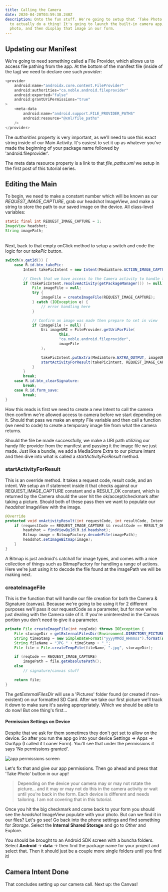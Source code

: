 ```yaml
---
title: Calling the Camera
date: 2020-04-20T03:59:38.240Z
description: Onto the fun stuff. We're going to setup that 'Take Photo' button
  to actually do a thing! It's going to launch the built-in camera app, take a
  photo, and then display that image in our form.
---
```

## Updating our Manifest

We're going to need something called a File Provider, which allows us to access file pathing from the app. At the bottom of the manifest file (inside of the <application> tag) we need to declare one such *provider*:

```java
<provider
    android:name="androidx.core.content.FileProvider"
    android:authorities="ca.noble.android.fileprovider"
    android:exported="false"
    android:grantUriPermissions="true"
>    
    <meta-data
        android:name="android.support.FILE_PROVIDER_PATHS"
        android:resource="@xml/file_paths" 
    />
</provider>
```

The *authorities* property is very important, as we'll need to use this exact string inside of our Main Activity. It's easiest to set it up as whatever you've made the beginning of your package name followed by 'android.fileprovider'.

The meta data resource property is a link to that *file_paths.xml* we setup in the first post of this tutorial series.

## Editing the Main

To begin, we need to make a constant number which will be known as our *REQUEST_IMAGE_CAPTURE*, grab our headshot ImageView, and make a string to store the path to our saved image on the device. All class-level variables:

```java
static final int REQUEST_IMAGE_CAPTURE = 1;
ImageView headshot;
String imagePath;
```

\
Next, back to that empty onClick method to setup a switch and code the logic for our *takePic* button.

```java
switch(v.getId()) {
    case R.id.btn_takePic:
        Intent takePicIntent = new Intent(MediaStore.ACTION_IMAGE_CAPTURE);

        // Check that we have access to the Camera activity to handle the intent
        if (takePicIntent.resolveActivity(getPackageManager()) != null) {
            File imageFile = null;
            try {
                imageFile = createImageFile(REQUEST_IMAGE_CAPTURE);
            } catch (IOException e) {
                // error handling here
            }

            // Confirm an image was made then prepare to set in view
            if (imageFile != null) {
                Uri imageURI = FileProvider.getUriForFile(
                        this,
                        "ca.noble.android.fileprovider",
                        imageFile
                );

                takePicIntent.putExtra(MediaStore.EXTRA_OUTPUT, imageURI);
                startActivityForResult(takePicIntent, REQUEST_IMAGE_CAPTURE);
            }
        }
        break;
    case R.id.btn_clearSignature:
        break;
    case R.id.form_save:
        break;
}
```

How this reads is first we need to create a new Intent to call the camera then confirm we're allowed access to camera before we start depending on it. Should that pass we make an empty File variable and then call a function (we need to code) to create a temporary image file from what the camera returns.

Should the file be made successfully, we make a URI path utilizing our handy file provider from the manifest and passing it the image file we just made. Just like a bundle, we add a MediaStore Extra to our picture intent and then dive into what is called a *startActivityForResult* method.

### startActivityForResult

This is an override method. It takes a request code, result code, and an intent. We setup an if statement inside it that checks against our REQUEST_IMAGE_CAPTURE constant and a RESULT_OK constant, which is returned by the Camera should the user hit the ok/accept/checkmark after taking a picture. Should both of these pass then we want to populate our *headshot* ImageView with the image.

```java
@Override
protected void onActivityResult(int requestCode, int resultCode, Intent data) {
    if (requestCode == REQUEST_IMAGE_CAPTURE && resultCode == RESULT_OK) {
        headshot = findViewById(R.id.headshot);
        Bitmap image = BitmapFactory.decodeFile(imagePath);
        headshot.setImageBitmap(image);
    }
}
```

A Bitmap is just android's catchall for image types, and comes with a nice collection of things such as BitmapFactory for handling a range of actions. Here we're just using it to decode the file found at the imagePath we will be making next.

### createImageFile

This is the function that will handle our file creation for both the Camera & Signature (canvas). Because we're going to be using it for 2 different purposes we'll pass it our requestCode as a parameter, but for now we're just dealing with the Camera side of it. If you're uninterested in the Canvas portion you don't need to give it a parameter.

```java
private File createImageFile(int reqCode) throws IOException {
    File storageDir = getExternalFilesDir(Environment.DIRECTORY_PICTURES);
    String timeStamp = new SimpleDateFormat("yyyyMMdd_HHmmss").format(new Date());
    String fileName = "JPG_" + timeStamp + "_";
    File file = File.createTempFile(fileName, ".jpg", storageDir);

    if (reqCode == REQUEST_IMAGE_CAPTURE)
        imagePath = file.getAbsolutePath();
    else
        // signature/canvas stuff

    return file;
}
```

The *getExternalFilesDir* will use a 'Pictures' folder found (or created if non-existent) on our formatted SD Card. After we take our first picture we'll track it down to make sure it's saving appropriately. Which we should be able to do now! But one thing's first...

#### Permission Settings on Device

Despite that we ask for them sometimes they don't get set to allow on the device. So after you run the app go into your device Settings -> Apps -> OurApp (I called it Loaner Form). You'll see that under the permissions it says 'No permissions granted'.

![app permissions screen](img/step-permissions.jpg)

Let's fix that and give our app permissions. Then go ahead and press that 'Take Photo' button in our app!

> Depending on the device your camera may or may not rotate the picture... and it may or may not do this in the camera activity or wait until you're back in the form. Each device is different and needs tailoring. I am not covering that in this tutorial.

Once you hit the big checkmark and come back to your form you should see the *headshot* ImageView populate with your photo. But can we find it in our files? Let's go see! Go back into the phone settings and find something for *Storage*. Select the **Internal Shared Storage** and go to *Other* and Explore.

You should be brought to an Android SDK screen with a buncha folders. Select **Android** -> **data** -> then find the package name for your project and select that. Then it should just be a couple more single folders until you find it!

## Camera Intent Done

That concludes setting up our camera call. Next up: the Canvas!